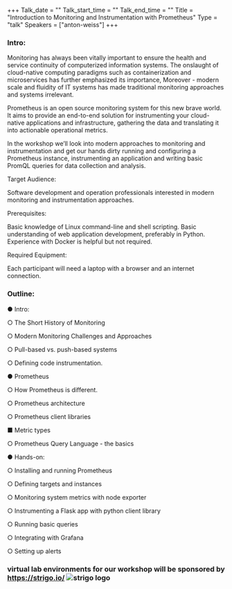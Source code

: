 +++
Talk_date = ""
Talk_start_time = ""
Talk_end_time = ""
Title = "Introduction to Monitoring and Instrumentation with Prometheus"
Type = "talk"
Speakers = ["anton-weiss"]
+++

### Intro:

Monitoring has always been vitally important to ensure the health and service continuity of
computerized information systems. The onslaught of cloud-native computing paradigms such as
containerization and microservices has further emphasized its importance, Moreover - modern
scale and fluidity of IT systems has made traditional monitoring approaches and systems
irrelevant.

Prometheus is an open source monitoring system for this new brave world. It aims to provide an
end-to-end solution for instrumenting your cloud-native applications and infrastructure, gathering
the data and translating it into actionable operational metrics.

In the workshop we’ll look into modern approaches to monitoring and instrumentation and get
our hands dirty running and configuring a Prometheus instance, instrumenting an application
and writing basic PromQL queries for data collection and analysis.

Target Audience:

Software development and operation professionals interested in modern monitoring and
instrumentation approaches.

Prerequisites:

Basic knowledge of Linux command-line and shell scripting. Basic understanding of web
application development, preferably in Python. Experience with Docker is helpful but not
required.

Required Equipment:

Each participant will need a laptop with a browser and an internet connection.

### Outline:

● Intro:

○ The Short History of Monitoring

○ Modern Monitoring Challenges and Approaches

○ Pull-based vs. push-based systems

○ Defining code instrumentation.

● Prometheus

○ How Prometheus is different.

○ Prometheus architecture

○ Prometheus client libraries

  ■ Metric types

○ Prometheus Query Language - the basics

● Hands-on:

○ Installing and running Prometheus

○ Defining targets and instances

○ Monitoring system metrics with node exporter

○ Instrumenting a Flask app with python client library

○ Running basic queries

○ Integrating with Grafana

○ Setting up alerts

### virtual lab environments for our workshop will be sponsored by https://strigo.io/ ![strigo logo](https://strigo.io/wp-content/uploads/2018/06/strigo-logo.svg)
